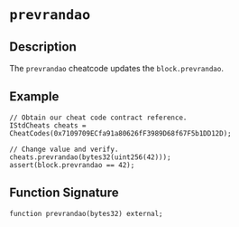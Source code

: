 # `prevrandao`

## Description

The `prevrandao` cheatcode updates the `block.prevrandao`.

## Example

```solidity
// Obtain our cheat code contract reference.
IStdCheats cheats = CheatCodes(0x7109709ECfa91a80626fF3989D68f67F5b1DD12D);

// Change value and verify.
cheats.prevrandao(bytes32(uint256(42)));
assert(block.prevrandao == 42);
```

## Function Signature

```solidity
function prevrandao(bytes32) external;
```
